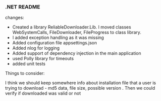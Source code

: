 ### .NET README

changes: 

- Created a library ReliableDownloader.Lib. I moved classes WebSystemCalls, FileDownloader, FileProgress to class library.
- I added exception handling as it was missing
- Added configuration file appsettings.json
- Added nlog for logging
- Added support of dependency injection in the main application
- used Polly library for timeouts
- added unit tests

Things to consider: 

I think we should keep somewhere info about installation file  that a user is trying to download - md5 data, file size, possible version . Then we could verify if downloaded was valid or not

